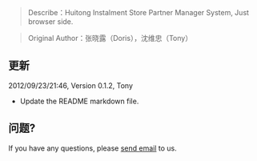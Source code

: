 > Describe：Huitong Instalment Store Partner Manager System, Just browser side.

> Original Author：张晓露（Doris），沈维忠（Tony）

更新
--------------------------------------

2012/09/23/21:46, Version 0.1.2, Tony

+ Update the README markdown file.

问题?
--------------------------------------

If you have any questions, please [send email](mailto:service@huitong-finance.com) to us.
